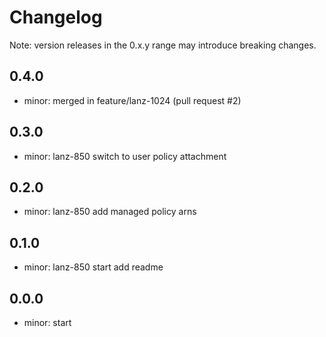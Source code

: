 # Changelog
Note: version releases in the 0.x.y range may introduce breaking changes.

## 0.4.0

- minor: merged in feature/lanz-1024 (pull request #2)

## 0.3.0

- minor: lanz-850  switch to user policy attachment

## 0.2.0

- minor: lanz-850  add managed policy arns

## 0.1.0

- minor: lanz-850 start  add readme

## 0.0.0

- minor: start
